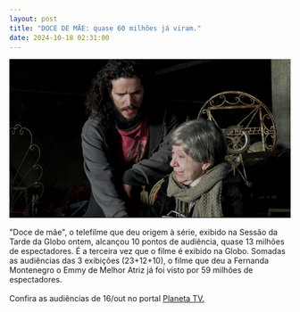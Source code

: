 ```yaml
---
layout: post
title: "DOCE DE MÃE: quase 60 milhões já viram."
date: 2024-10-18 02:31:00
---
```

![](/uploads/ddm-pic-jesus.jpg)

"Doce de mãe", o telefilme que deu origem à série, exibido na Sessão da Tarde da Globo ontem, alcançou 10 pontos de audiência, quase 13 milhões de espectadores. É a terceira vez que o filme é exibido na Globo. Somadas as audiências das 3 exibições (23+12+10), o filme que deu a Fernanda Montenegro o Emmy de Melhor Atriz já foi visto por 59 milhões de espectadores.\
\
Confira as audiências de 16/out no portal [Planeta TV.](https://oplanetatv.clickgratis.com.br/noticias/audiencia-da-tv/confira-as-audiencias-consolidadas-de-quarta-feira-16-de-outubro-de-2024.html)

[](https://oplanetatv.clickgratis.com.br/noticias/audiencia-da-tv/confira-as-audiencias-consolidadas-de-quarta-feira-16-de-outubro-de-2024.html)
